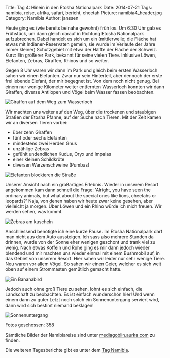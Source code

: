 Title: Tag 4: Hinein in den Etosha Nationalpark
Date: 2014-07-21
Tags: namibia, reise, afrika, safari, bericht, cheetah
Picture: namibia4_header.jpg
Category: Namibia
Author: janssen

Heute ging es (wie bereits beinahe gewohnt) früh los. Um 6:30 Uhr gab es Frühstück, um dann gleich darauf in Richtung Etosha Nationalpark aufzubrechen. Dabei handelt es sich um ein (mittlerweile; die Fläche hat etwas mit Indianer-Reservaten gemein, sie wurde im Verlaufe der Jahre immer kleiner) Schutzgebiet mit etwa der Hälfte der Fläche der Schweiz. Kurz: Ein größerer Park, bekannt für seine vielen Tiere. Inklusive Löwen, Elefanten, Zebras, Giraffen, Rhinos und so weiter.

Gegen 8 Uhr waren wir dann im Park und gleich beim ersten Wasserloch sahen wir einen Elefanten. Zwar nur sein Hinterteil, aber dennoch der erste frei lebende Elefant, der mir begegnet ist. Von dem noch nicht genug. Bei einem nur wenige Kilometer weiter entfernten Wasserloch konnten wir dann Giraffen, diverse Antilopen und Vögel beim Wasser fassen beobachten.

![Giraffen auf dem Weg zum Wasserloch](http://mediagoblin.aurka.com/mgoblin_media/media_entries/267/ABC2216.medium.jpg)

Wir machten uns weiter auf den Weg, über die trockenen und staubigen Straßen der Etosha Pfanne, auf der Suche nach Tieren. Mit der Zeit kamen wir an diversen Tieren vorbei:

* über zehn Giraffen
* fünf oder sechs Elefanten
* mindestens zwei Herden Gnus
* unzählige Zebras
* gefühlt undendlichen Kudus, Oryx und Impalas
* einer kleinen Schildkröte
* diversen Warzenschweine (Pumbas)

![Elefanten blockieren die Straße](http://mediagoblin.aurka.com/mgoblin_media/media_entries/273/ABC2386.medium.jpg)

Unserer Ansicht nach ein großartiges Erlebnis. Wieder in unserem Resort angekommen kam dann schnell die Frage: 'Alright, you have seen the ordinary animals, but what about the special ones like lions, cheetahs or leopards?' Naja, von denen haben wir heute zwar keine gesehen, aber vielleicht ja morgen. Über Löwen und ein Rhino würde ich mich freuen. Wir werden sehen, was kommt.

![Zebras am kuscheln](http://mediagoblin.aurka.com/mgoblin_media/media_entries/272/ABC2429.medium.jpg)

Anschliessend benötigte ich eine kurze Pause. Im Etosha Nationalpark darf man nicht aus dem Auto aussteigen. Ich sass also mehrere Stunden da drinnen, wurde von der Sonne eher wenigen geschont und trank viel zu wenig. Nach etwas Koffein und Ruhe ging es mir dann jedoch wieder blendend und mir machten uns wieder einmal mit einem Bushmobil auf, in das Gebiet von unserem Resort. Hier sahen wir leider nur sehr wenige Tiere. Neu waren vor allem Vögel. So sahen wir einen Geier, welcher es sich weit oben auf einem Strommasten gemütlich gemacht hatte.

![Ein Bananabird](http://mediagoblin.aurka.com/mgoblin_media/media_entries/275/ABC2475.medium.jpg)

Jedoch auch ohne groß Tiere zu sehen, lohnt es sich einfach, die Landschaft zu beobachten. Es ist einfach wunderschön hier! Und wenn einem dann zu guter Letzt noch solch ein Sonnenuntergang serviert wird, dann wird sich bestimt niemand beklagen!

![Sonnenuntergang](http://mediagoblin.aurka.com/mgoblin_media/media_entries/274/ABC2496.medium.jpg)


Fotos geschossen: 358

Sämtliche Bilder der Namibiareise sind unter [mediagoblin.aurka.com](http://mediagoblin.aurka.com/mediagoblin/mg.fcgi/u/janssen/collection/namibia-2014/) zu finden.

Die weiteren Tagesberichte gibt es unter dem [Tag Namibia](http://blog.aurka.com/tag/namibia.html).
